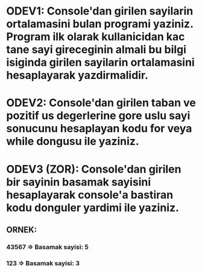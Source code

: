 # ODEV1: Console'dan girilen sayilarin ortalamasini bulan programi yaziniz. Program ilk olarak kullanicidan kac tane sayi gireceginin almali bu bilgi isiginda girilen sayilarin ortalamasini hesaplayarak yazdirmalidir.

# ODEV2: Console'dan girilen taban ve pozitif us degerlerine gore uslu sayi sonucunu hesaplayan kodu for veya while dongusu ile yaziniz.

# ODEV3 (ZOR): Console'dan girilen bir sayinin basamak sayisini hesaplayarak console'a bastiran kodu donguler yardimi ile yaziniz.

## ORNEK:

### 43567 => Basamak sayisi: 5

### 123 => Basamak sayisi: 3
